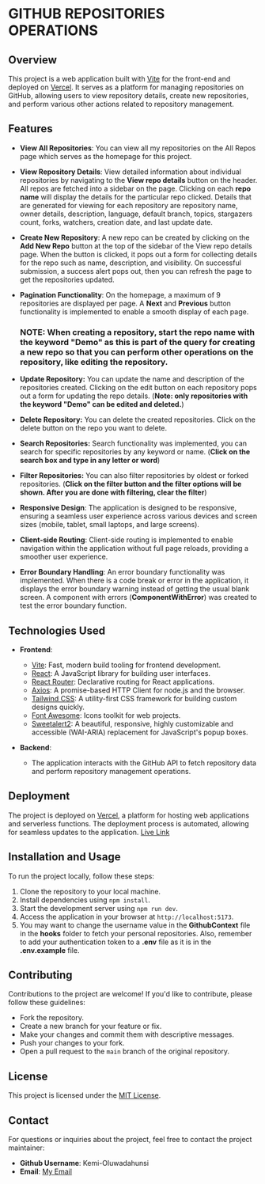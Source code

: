 # GITHUB REPOSITORIES OPERATIONS

## Overview

This project is a web application built with [Vite](https://vitejs.dev/) for the front-end and deployed on [Vercel](https://vercel.com/). It serves as a platform for managing repositories on GitHub, allowing users to view repository details, create new repositories, and perform various other actions related to repository management.

## Features

- **View All Repositories**: You can view all my repositories on the All Repos page which serves as the homepage for this project.

- **View Repository Details**: View detailed information about individual repositories by navigating to the **View repo details** button on the header. All repos are fetched  into a sidebar on the page. Clicking on each **repo name** will display the details for the particular repo clicked.
Details that are generated for viewing for each repository are repository name, owner details, description, language, default branch, topics, stargazers count, forks, watchers, creation date, and last update date.

- **Create New Repository**: A new repo can be created by clicking on the **Add New Repo** button at the top of the sidebar of the View repo details page. When the button is clicked, it pops out a form for collecting details for the repo such as name, description, and visibility. On successful submission, a success alert pops out, then you can refresh the page to get the repositories updated.

- **Pagination Functionality**: On the homepage, a maximum of 9 repositories are displayed per page. A **Next** and **Previous** button functionality is implemented to enable a smooth display of each page.

  ### NOTE: When creating a repository, start the repo name with the keyword "**Demo**" as this is part of the query for creating a new repo so that you can perform other operations on the repository, like editing the repository.

- **Update Repository:** You can update the name and description of the repositories created. Clicking on the edit button on each repository pops out a form for updating the repo details. (**Note: only repositories with the keyword "Demo" can be edited and deleted.**)
  
- **Delete Repository:** You can delete the created repositories. Click on the delete button on the repo you want to delete.

- **Search Repositories:** Search functionality was implemented, you can search for specific repositories by any keyword or name. (**Click on the search box and type in any letter or word**)
  
- **Filter Repositories:** You can also filter repositories by oldest or forked repositories. (**Click on the filter button and the filter options will be shown. After you are done with filtering, clear the filter**)

- **Responsive Design**: The application is designed to be responsive, ensuring a seamless user experience across various devices and screen sizes (mobile, tablet, small laptops, and large screens).

- **Client-side Routing**: Client-side routing is implemented to enable navigation within the application without full page reloads, providing a smoother user experience.

- **Error Boundary Handling**: An error boundary functionality was implemented. When there is a code break or error in the application, it displays the error boundary warning instead of getting the usual blank screen. A component with errors (**ComponentWithError**) was created to test the error boundary function.

## Technologies Used

- **Frontend**:
  - [Vite](https://vitejs.dev/): Fast, modern build tooling for frontend development.
  - [React](https://reactjs.org/): A JavaScript library for building user interfaces.
  - [React Router](https://reactrouter.com/): Declarative routing for React applications.
  - [Axios](https://axios-http.com/docs/intro/): A promise-based HTTP Client for node.js and the browser.
  - [Tailwind CSS](https://tailwindcss.com/): A utility-first CSS framework for building custom designs quickly.
  - [Font Awesome](https://fontawesome.com/): Icons toolkit for web projects.
  - [Sweetalert2](https://sweetalert2.github.io/): A beautiful, responsive, highly customizable and accessible (WAI-ARIA) replacement for JavaScript's popup boxes. 

- **Backend**:
  - The application interacts with the GitHub API to fetch repository data and perform repository management operations.

## Deployment

The project is deployed on [Vercel](https://vercel.com/), a platform for hosting web applications and serverless functions. The deployment process is automated, allowing for seamless updates to the application. [Live Link](https://github-repositories-portfolio.vercel.app/)

## Installation and Usage

To run the project locally, follow these steps:

1. Clone the repository to your local machine.
2. Install dependencies using `npm install`.
3. Start the development server using `npm run dev`.
4. Access the application in your browser at `http://localhost:5173`.
5. You may want to change the username value in the **GithubContext** file in the **hooks** folder to fetch your personal repositories. Also, remember to add your authentication token to a **.env** file as it is in the **.env.example** file.

## Contributing

Contributions to the project are welcome! If you'd like to contribute, please follow these guidelines:

- Fork the repository.
- Create a new branch for your feature or fix.
- Make your changes and commit them with descriptive messages.
- Push your changes to your fork.
- Open a pull request to the `main` branch of the original repository.

## License

This project is licensed under the [MIT License](LICENSE).

## Contact

For questions or inquiries about the project, feel free to contact the project maintainer:

- **Github Username**: Kemi-Oluwadahunsi
- **Email**: [My Email](kemilat50@gmail.com)

